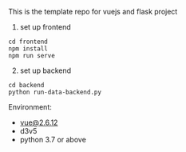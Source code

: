 This is the template repo for vuejs and flask project

1. set up frontend
```
cd frontend
npm install
npm run serve
```

2. set up backend
```
cd backend
python run-data-backend.py
```



Environment:
- vue@2.6.12
- d3v5
- python 3.7 or above
